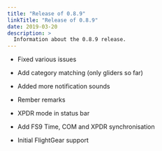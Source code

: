 ```yaml
---
title: "Release of 0.8.9"
linkTitle: "Release of 0.8.9"
date: 2019-03-20
description: >
  Information about the 0.8.9 release.
---
```



- Fixed various issues

- Add category matching (only gliders so far)
- Added more notification sounds
- Rember remarks
- XPDR mode in status bar
- Add FS9 Time, COM and XPDR synchronisation
- Initial FlightGear support
